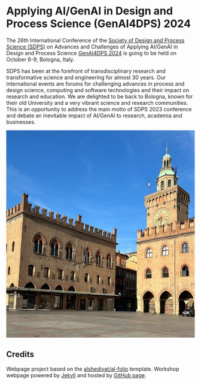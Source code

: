 # Applying AI/GenAI in Design and Process Science (GenAI4DPS) 2024 

The 26th International Conference of the [Society of Design and Process Science (SDPS)](https://www.sdpsnet.org/sdps/) on Advances and Challenges of Applying AI/GenAI in Design and Process Science [GenAI4DPS 2024](https://genai4dps.github.io/advances-challenges) is going to be held on October 6-9, Bologna, Italy. 

SDPS has been at the forefront of transdisciplinary research and transformative science and engineering for almost 30 years.  Our international events are forums for challenging  advances in process and design science, computing and software technologies and their impact on research and education.  We are delighted to be back to Bologna, known for their old University and a very vibrant science and research communities.  This is an opportunity to address the main motto of SDPS 2023 conference and debate an inevitable impact of AI/GenAI to research, academia and businesses.

![Maggiore Square in Bologna, Italy](./images/NewVersion.jpg)

## Credits

Webpage project based on the [alshedivat/al-folio](https://github.com/alshedivat/al-folio) template.
Workshop webpage powered by [Jekyll](https://jekyllrb.com/) and hosted by [GitHub page](https://pages.github.com).


